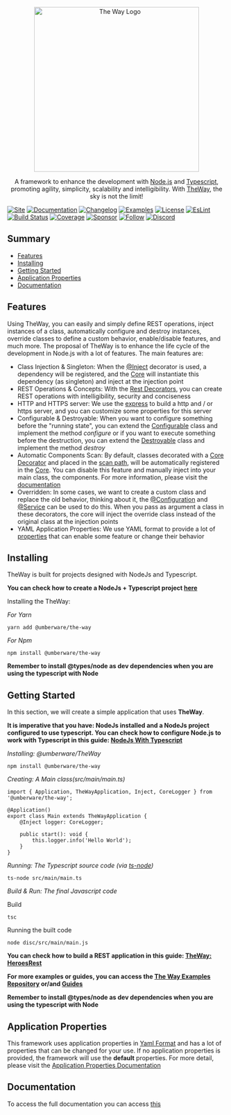 <p align="center">
    <a href = "http://the-way.umberware.com/" target = "_blank">
        <img src = "https://github.com/umberware/the-way/blob/master/src/main/resources/the-way-small-full.png" width="380" alt="The Way Logo"/>
    </a>
</p>
<p align="center">A framework to enhance the development with <a href="http://nodejs.org" target="_blank">Node.js</a> and <a href = "https://www.typescriptlang.org/" target="_blank">Typescript</a>, promoting agility, simplicity, scalability and intelligibility. With <a href = "http://the-way.umberware.com/" target="_blank">TheWay</a>, the sky is not the limit!</p>

[![Site](https://img.shields.io/badge/Site-blue.svg?style=for-the-badge)](http://the-way.umberware.com/)
[![Documentation](https://img.shields.io/badge/Documentation-blue.svg?style=for-the-badge)](documentation/index.md)
[![Changelog](https://img.shields.io/badge/Changelog-blue.svg?style=for-the-badge)](documentation/the-way/changelog.md)
[![Examples](https://img.shields.io/badge/Examples-blue.svg?style=for-the-badge)](https://github.com/umberware/the-way-examples)
[![License](https://img.shields.io/badge/License-MIT-blue.svg?style=for-the-badge)](https://raw.githubusercontent.com/umberware/the-way/master/LICENSE)
[![EsLint](https://img.shields.io/badge/EsLint-Enabled-blue.svg?style=for-the-badge)](https://raw.githubusercontent.com/umberware/the-way/master/.eslintrc)
[![Build Status](https://img.shields.io/travis/umberware/the-way/master.svg?label=Build&style=for-the-badge)](https://travis-ci.com/umberware/the-way)
[![Coverage](https://img.shields.io/codecov/c/gh/umberware/the-way/master?token=JDRUQC0T9A&style=for-the-badge)](https://codecov.io/gh/umberware/the-way)
[![Sponsor](https://img.shields.io/badge/Sponsor-black?logo=github-sponsors&style=for-the-badge)](https://opencollective.com/umberware#category-CONTRIBUTE)
[![Follow](https://img.shields.io/badge/Follow-black?logo=twitter&style=for-the-badge)](https://twitter.com/umberware)
[![Discord](https://img.shields.io/badge/Discord-black?logo=discord&style=for-the-badge)](https://discord.gg/jJTReZwpgU)

## Summary

 - [Features](#features)
 - [Installing](#installing)
 - [Getting Started](#getting-started)
 - [Application Properties](#application-properties)
 - [Documentation](#documentation)

## Features

Using TheWay, you can easily and simply define REST operations, inject instances of a class, automatically configure and destroy instances, override classes to define a custom behavior, enable/disable features, and much more.
The proposal of TheWay is to enhance the life cycle of the development in Node.js with a lot of features. The main features are:

 - Class Injection & Singleton: When the [@Inject](documentation/the-way/core/decorator/core-decorators.md#inject) decorator is used, a dependency will be registered, and the [Core](documentation/the-way/core/core.md) will instantiate this dependency (as singleton) and inject at the injection point
 - REST Operations & Concepts: With the [Rest Decorators](documentation/the-way/core/decorator/rest-decorators.md), you can create REST operations with intelligibility, security and conciseness
 - HTTP and HTTPS server: We use the [express](https://github.com/expressjs/express) to build a http and / or https server, and you can customize some properties for this server
 - Configurable & Destroyable: When you want to configure something before the "running state", you can extend the [Configurable](documentation/the-way/core/shared/abstract/configurable.md) class and implement the method *configure* or if you want to execute something before the destruction, you can extend the [Destroyable](documentation/the-way/core/shared/abstract/destroyable.md) class and implement the method *destroy*
 - Automatic Components Scan: By default, classes decorated with a [Core Decorator](documentation/the-way/core/decorator/core-decorators.md) and placed in the [scan path](documentation/the-way/core/application-properties.md#the-waycorescan), will be automatically registered in the [Core](documentation/the-way/core/core.md). You can disable this feature and manually inject into your main class, the components. For more information, please visit the [documentation](documentation/the-way/core/application-properties.md#the-waycorescan)
 - Overridden: In some cases, we want to create a custom class and replace the old behavior, thinking about it, the [@Configuration](documentation/the-way/core/decorator/core-decorators.md#configuration) and [@Service](documentation/the-way/core/decorator/core-decorators.md#service) can be used to do this. When you pass as argument a class in these decorators, the core will inject the override class instead of the original class at the injection points
 - YAML Application Properties: We use YAML format to provide a lot of [properties](documentation/the-way/core/application-properties.md) that can enable some feature or change their behavior

## Installing

TheWay is built for projects designed with NodeJs and Typescript.

**You can check how to create a NodeJs + Typescript project [here](documentation/guides/node-typescript-guide.md)**

Installing the TheWay:

*For Yarn*

    yarn add @umberware/the-way

*For Npm*

    npm install @umberware/the-way

**Remember to install @types/node as dev dependencies when you are using the typescript with Node**

## Getting Started

In this section, we will create a simple application that uses **TheWay**.

**It is imperative that you have: NodeJs installed and a NodeJs project configured to use typescript.
You can check how to configure Node.js to work with Typescript in this guide: [NodeJs With Typescript](./documentation/guides/node-typescript-guide.md)**

*Installing: @umberware/TheWay*

    npm install @umberware/the-way

*Creating: A Main class(src/main/main.ts)*

    import { Application, TheWayApplication, Inject, CoreLogger } from '@umberware/the-way';

    @Application()
    export class Main extends TheWayApplication {
        @Inject logger: CoreLogger;

        public start(): void {
            this.logger.info('Hello World');
        }
    }

*Running: The Typescript source code (via [ts-node](https://www.npmjs.com/package/ts-node))*

    ts-node src/main/main.ts

*Build & Run: The final Javascript code*

 Build

    tsc

 Running the built code

    node disc/src/main/main.js


**You can check how to build a REST application in this guide: [TheWay: HeroesRest](documentation/guides/the-way-heroes-rest.md)**

**For more examples or guides, you can access the [The Way Examples Repository](https://github.com/umberware/the-way-examples#readme) or/and [Guides](documentation/index.md#guides)**

**Remember to install @types/node as dev dependencies when you are using the typescript with Node**

## Application Properties

This framework uses application properties in [Yaml Format](https://yaml.org/) and has a lot of properties that can be changed for your use. If no application properties is provided, the framework will use the **default** properties.
For more detail, please visit the [Application Properties Documentation](documentation/the-way/core/application-properties.md)

## Documentation

To access the full documentation you can access [this](documentation/index.md)